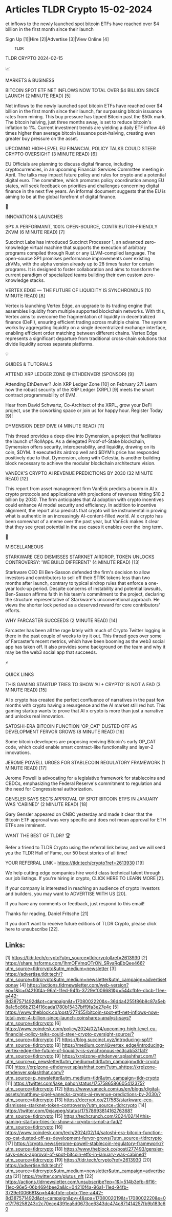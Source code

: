 # Articles TLDR Crypto 15-02-2024

et inflows to the newly launched spot bitcoin ETFs have reached over
$4 billion in the first month since their launch  

Sign Up [1]|Hire [2]|Advertise [3]|View Online [4] 

		TLDR 

TLDR CRYPTO 2024-02-15

📈 

MARKETS & BUSINESS

 BITCOIN SPOT ETF NET INFLOWS NOW TOTAL OVER $4 BILLION SINCE LAUNCH
(2 MINUTE READ) [5] 

 Net inflows to the newly launched spot bitcoin ETFs have reached over
$4 billion in the first month since their launch, far surpassing
bitcoin issuance rates from mining. This buy pressure has tipped
Bitcoin past the $50k mark. The bitcoin halving, just three months
away, is set to reduce bitcoin's inflation to 1%. Current investment
trends are yielding a daily ETF inflow 4.6 times higher than average
bitcoin issuance post-halving, creating even greater buy pressure on
the asset. 

 UPCOMING HIGH-LEVEL EU FINANCIAL POLICY TALKS COULD STEER CRYPTO
OVERSIGHT (3 MINUTE READ) [6] 

 EU Officials are planning to discuss digital finance, including
cryptocurrencies, in an upcoming Financial Services Committee meeting
in April. The talks may impact future policy and rules for crypto and
a potential digital euro. The committee, which promotes policy
coordination among EU states, will seek feedback on priorities and
challenges concerning digital finance in the next five years. An
informal document suggests that the EU is aiming to be at the global
forefront of digital finance. 

🚀 

INNOVATION & LAUNCHES

 SP1: A PERFORMANT, 100% OPEN-SOURCE, CONTRIBUTOR-FRIENDLY ZKVM (6
MINUTE READ) [7] 

 Succinct Labs has introduced Succinct Processor 1, an advanced
zero-knowledge virtual machine that supports the execution of
arbitrary programs compiled through Rust or any LLVM-compiled
language. The open-source SP1 promises performance improvements over
existing zkVMs, with the alpha version already up to 28 times faster
for certain programs. It is designed to foster collaboration and aims
to transform the current paradigm of specialized teams building their
own custom zero-knowledge stacks. 

 VERTEX EDGE — THE FUTURE OF LIQUIDITY IS SYNCHRONOUS (10 MINUTE
READ) [8] 

 Vertex is launching Vertex Edge, an upgrade to its trading engine
that assembles liquidity from multiple supported blockchain networks.
With this, Vertex aims to overcome the fragmentation of liquidity in
decentralized finance (DeFi), ensuring efficient trading across
multiple chains. The system works by aggregating liquidity on a single
decentralized exchange interface, enabling efficient order matching
between different chains. Vertex Edge represents a significant
departure from traditional cross-chain solutions that divide liquidity
across separate platforms. 

💡 

GUIDES & TUTORIALS

 ATTEND XRP LEDGER ZONE @ ETHDENVER! (SPONSOR) [9] 

 Attending EthDenver? Join XRP Ledger Zone [10] on February 27!
Learn how the robust security of the XRP Ledger (XRPL) [9] meets the
smart contract programmability of EVM. 

Hear from David Schwartz, Co-Architect of the XRPL, grow your DeFi
project, use the coworking space or join us for happy hour. Register
Today [9]!

 DYMENSION DEEP DIVE (4 MINUTE READ) [11] 

 This thread provides a deep dive into Dymension, a project that
facilitates the launch of RollApps. As a delegated Proof-of-Stake
blockchain, Dymension offers security, interoperability, and
liquidity, drawing on its coin, $DYM. It executed its airdrop well and
$DYM’s price has responded positively due to that. Dymension, along
with Celestia, is another building block necessary to achieve the
modular blockchain architecture vision. 

 VANECK'S CRYPTO AI REVENUE PREDICTIONS BY 2030 (32 MINUTE READ) [12] 

 This report from asset management firm VanEck predicts a boom in AI x
crypto protocols and applications with projections of revenues hitting
$10.2 billion by 2030. The firm anticipates that AI adoption with
crypto incentives could enhance AI model security and efficiency. In
addition to incentive alignment, the report also predicts that crypto
will be instrumental in proving what is authentic in an increasingly
AI-content-filled world. AI x crypto has been somewhat of a meme over
the past year, but VanEck makes it clear that they see great potential
in the use cases it enables over the long term. 

🦄 

MISCELLANEOUS

 STARKWARE CEO DISMISSES STARKNET AIRDROP, TOKEN UNLOCKS CONTROVERSY:
'WE BUILD DIFFERENT' (4 MINUTE READ) [13] 

 Starkware CEO Eli Ben-Sasson defended the firm's decision to allow
investors and contributors to sell off their STRK tokens less than two
months after launch, contrary to typical airdrop rules that enforce a
one-year lock-up period. Despite concerns of instability and potential
lawsuits, Ben-Sasson affirms faith in his team's commitment to the
project, declaring the structure representative of Starkware's
unconventional approach. He views the shorter lock period as a
deserved reward for core contributors' efforts. 

 WHY FARCASTER SUCCEEDS (2 MINUTE READ) [14] 

 Farcaster has been all the rage lately with much of Crypto Twitter
logging in there in the past couple of weeks to try it out. This
thread goes over some of Farcaster’s recent metrics, which have been
booming as the web3 social app has taken off. It also provides some
background on the team and why it may be the web3 social app that
succeeds. 

⚡ 

QUICK LINKS

 THIS GAMING STARTUP TRIES TO SHOW ‘AI + CRYPTO’ IS NOT A FAD (3
MINUTE READ) [15] 

 AI x crypto has created the perfect confluence of narratives in the
past few months with crypto having a resurgence and the AI market
still red hot. This gaming startup wants to prove that AI x crypto is
more than just a narrative and unlocks real innovation. 

 SATOSHI-ERA BITCOIN FUNCTION 'OP_CAT' DUSTED OFF AS DEVELOPMENT
FERVOR GROWS (8 MINUTE READ) [16] 

 Some bitcoin developers are proposing reviving Bitcoin's early OP_CAT
code, which could enable smart contract-like functionality and layer-2
innovations. 

 JEROME POWELL URGES FOR STABLECOIN REGULATORY FRAMEWORK (1 MINUTE
READ) [17] 

 Jerome Powell is advocating for a legislative framework for
stablecoins and CBDCs, emphasizing the Federal Reserve's commitment to
regulation and the need for Congressional authorization. 

 GENSLER SAYS SEC'S APPROVAL OF SPOT BITCOIN ETFS IN JANUARY WAS
'CABINED' (2 MINUTE READ) [18] 

 Gary Gensler appeared on CNBC yesterday and made it clear that the
Bitcoin ETF approval was very specific and does not mean approval for
ETH ETFs are imminent. 

WANT THE BEST OF TLDR? 🏆

Refer a friend to TLDR Crypto using the referral link below, and we
will send you the TLDR Hall of Fame, our 50 best stories of all time!

YOUR REFERRAL LINK - https://tldr.tech/crypto?ref=2613930 [19]

 We help cutting edge companies hire world class technical talent
through our job listings. If you're hiring in crypto, CLICK HERE TO
LEARN MORE [2]. 

If your company is interested in reaching an audience of crypto
investors and builders, you may want to ADVERTISE WITH US [20]. 

If you have any comments or feedback, just respond to this email! 

Thanks for reading, 
Daniel Fritsche [21] 

If you don't want to receive future editions of TLDR Crypto,
please click here to unsubscribe [22]. 

 

Links:
------
[1] https://tldr.tech/crypto?utm_source=tldrcrypto&ref=2613930
[2] https://share.hsforms.com/1hmOFVmqOTrON_SRvaRqEbQee466?utm_source=tldrcrypto&utm_medium=newsletter
[3] https://advertise.tldr.tech/?utm_source=tldrcrypto&utm_medium=newsletter&utm_campaign=advertisetopnav
[4] https://actions.tldrnewsletter.com/web-version?ep=1&lc=04210f4a-96a1-11ed-94fb-3729ef006681&p=544cfbfe-cbcb-11ee-a442-8d387571492d&pt=campaign&t=1708002220&s=36d4a4255f86b8c87a5eb8a1c5c86b2134f16cada1780b15437bff9fa3e27e4c
[5] https://www.theblock.co/post/277455/bitcoin-spot-etf-net-inflows-now-total-over-4-billion-since-launch-coinshares-analyst-says?utm_source=tldrcrypto
[6] https://www.coindesk.com/policy/2024/02/14/upcoming-high-level-eu-financial-policy-talks-could-steer-crypto-oversight-source/?utm_source=tldrcrypto
[7] https://blog.succinct.xyz/introducing-sp1/?utm_source=tldrcrypto
[8] https://medium.com/@vertex_edge/introducing-vertex-edge-the-future-of-liquidity-is-synchronous-ec3cab5311a1?utm_source=tldrcrypto
[9] https://xrplzone-ethdenver.splashthat.com/?utm_source=p_newsletter&utm_medium=tldr&utm_campaign=tldr-crypto
[10] https://xrplzone-ethdenver.splashthat.com/?utm_shttps://xrplzone-ethdenver.splashthat.com/?utm_source=p_newsletter&utm_medium=tldr&utm_campaign=tldr-crypto
[11] https://twitter.com/jake_pahor/status/1757586586605412375?utm_source=tldrcrypto
[12] https://www.vaneck.com/us/en/blogs/digital-assets/matthew-sigel-vanecks-crypto-ai-revenue-predictions-by-2030/?utm_source=tldrcrypto
[13] https://decrypt.co/217583/starkware-ceo-dismisses-starknet-token-controversy?utm_source=tldrcrypto
[14] https://twitter.com/0xjaypeg/status/1757869381416276368?utm_source=tldrcrypto
[15] https://techcrunch.com/2024/02/14/this-gaming-startup-tries-to-show-ai-crypto-is-not-a-fad/?utm_source=tldrcrypto
[16] https://www.coindesk.com/tech/2024/02/14/satoshi-era-bitcoin-function-op-cat-dusted-off-as-development-fervor-grows/?utm_source=tldrcrypto
[17] https://crypto.news/jerome-powell-stablecoin-regulatory-framework/?utm_source=tldrcrypto
[18] https://www.theblock.co/post/277493/gensler-says-secs-approval-of-spot-bitcoin-etfs-in-january-was-cabined?utm_source=tldrcrypto
[19] https://tldr.tech/crypto?ref=2613930
[20] https://advertise.tldr.tech/?utm_source=tldrcrypto&utm_medium=newsletter&utm_campaign=advertisecta
[21] https://twitter.com/plutus_nft
[22] https://actions.tldrnewsletter.com/unsubscribe?ep=1&l=514b3efb-6f16-11ec-96e5-06b4694bee2a&lc=04210f4a-96a1-11ed-94fb-3729ef006681&p=544cfbfe-cbcb-11ee-a442-8d387571492d&pt=campaign&pv=4&spa=1708002019&t=1708002220&s=0e17f76258243c2c70ece4391ea5d0673ce6343dc474c871414257fb9b183c60